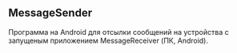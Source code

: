## MessageSender

Программа на Android для отсылки сообщений на устройства с запущеным приложением MessageReceiver (ПК, Android).
